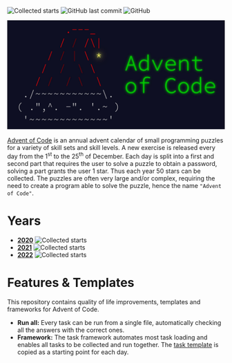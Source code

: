 <!-- Main README -->

![Collected starts](https://img.shields.io/static/v1?style=flat&logo=apachespark&label=stars&message=96&color=yellow&logoColor=yellow)
![GitHub last commit](https://img.shields.io/github/last-commit/yuriisthebest/Advent-of-Code?logo=GitHub)
![GitHub](https://img.shields.io/github/license/yuriisthebest/Advent-of-Code?logo=GitHub)

![Advent of Code](advent_of_code.jpg)

[Advent of Code](https://adventofcode.com/) is an annual advent calendar of small programming puzzles for a variety of skill sets and skill levels.
A new exercise is released every day from the 1<sup>st</sup> to the 25<sup>th</sup> of December.
Each day is split into a first and second part that requires the user to solve a puzzle to obtain a password,
 solving a part grants the user 1 star. Thus each year 50 stars can be collected.
The puzzles are often very large and/or complex,
 requiring the need to create a program able to solve the puzzle, hence the name `"Advent of Code"`.

# Years

- [**2020**](years/AoC2020) ![Collected starts](https://img.shields.io/static/v1?style=flat-square&logo=apachespark&label=stars&message=2/50&color=important&logoColor=yellow)
- [**2021**](years/AoC2021) ![Collected starts](https://img.shields.io/static/v1?style=flat-square&logo=apachespark&label=stars&message=50/50&color=success&logoColor=yellow)
- [**2022**](years/AoC2022) ![Collected starts](https://img.shields.io/static/v1?style=flat-square&logo=apachespark&label=stars&message=44/50&color=important&logoColor=yellow)

# Features & Templates

This repository contains quality of life improvements, templates and frameworks for Advent of Code.

* **Run all:** Every task can be run from a single file, automatically checking all the answers with the correct ones.
* **Framework:** The task framework automates most task loading and enables all tasks to be collected and run together.
 The [task template](templates/task_template.py) is copied as a starting point for each day.

